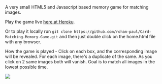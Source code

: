 A very small HTML5 and Javascript based memory game for matching images.

Play the game live [here at Heroku](https://immense-beach-69325.herokuapp.com/).

Or to play it locally run `git clone https://github.com/rohan-paul/Card-Matching-Memory-Game.git` and then just double click on the home.html file with any browser.

How the game is played - Click on each box, and the corresponding image will be revealed. For each image, there's a duplicate of the same. As you click on 2 same images both will vanish. Goal is to match all images in the lowest possible time.

![](Image-Matching.gif)
